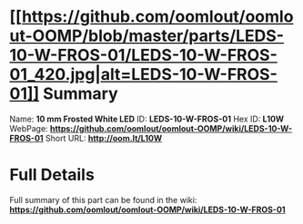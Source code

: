 
[[https://github.com/oomlout/oomlout-OOMP/blob/master/parts/LEDS-10-W-FROS-01/LEDS-10-W-FROS-01_420.jpg|alt=LEDS-10-W-FROS-01]] 
Summary
=================

Name: __10 mm Frosted White LED__
ID: __LEDS-10-W-FROS-01__
Hex ID: __L10W__
WebPage: __https://github.com/oomlout/oomlout-OOMP/wiki/LEDS-10-W-FROS-01__
Short URL: __http://oom.lt/L10W__

Full Details
==========================
Full summary of this part can be found in the wiki:   
__https://github.com/oomlout/oomlout-OOMP/wiki/LEDS-10-W-FROS-01__   

